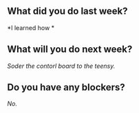 ## What did you do last week?

*I learned how  *

## What will you do next week?

*Soder the contorl board to the teensy.*

## Do you have any blockers?

*No.*

